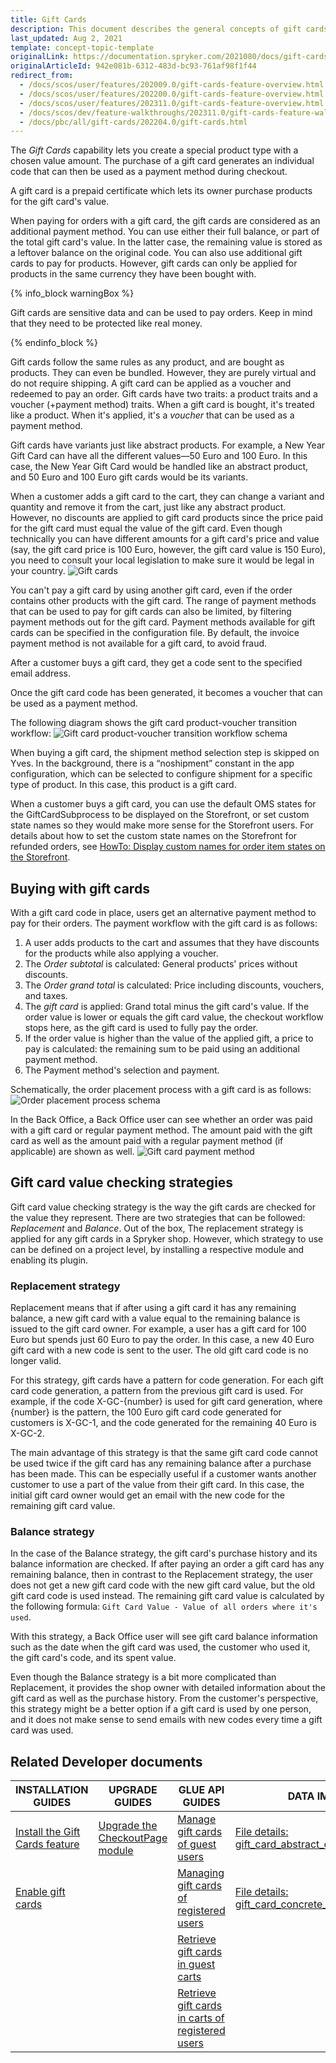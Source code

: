 ```yaml
---
title: Gift Cards
description: This document describes the general concepts of gift cards, how to purchase and redeem them, as well as various use case scenarios.
last_updated: Aug 2, 2021
template: concept-topic-template
originalLink: https://documentation.spryker.com/2021080/docs/gift-cards-feature-overview
originalArticleId: 942e081b-6312-483d-bc93-761af98f1f44
redirect_from:
  - /docs/scos/user/features/202009.0/gift-cards-feature-overview.html
  - /docs/scos/user/features/202200.0/gift-cards-feature-overview.html
  - /docs/scos/user/features/202311.0/gift-cards-feature-overview.html  
  - /docs/scos/dev/feature-walkthroughs/202311.0/gift-cards-feature-walkthrough.html
  - /docs/pbc/all/gift-cards/202204.0/gift-cards.html
---
```


The _Gift Cards_ capability lets you create a special product type with a chosen value amount. The purchase of a gift card generates an individual code that can then be used as a payment method during checkout.

A gift card is a prepaid certificate which lets its owner purchase products for the gift card's value.

When paying for orders with a gift card, the gift cards are considered as an additional payment method. You can use either their full balance, or part of the total gift card's value. In the latter case, the remaining value is stored as a leftover balance on the original code. You can also use additional gift cards to pay for products. However, gift cards can only be applied for products in the same currency they have been bought with.

{% info_block warningBox %}

Gift cards are sensitive data and can be used to pay orders. Keep in mind that they need to be protected like real money.

{% endinfo_block %}

Gift cards follow the same rules as any product, and are bought as products. They can even be bundled. However, they are purely virtual and do not require shipping. A gift card can be applied as a voucher and redeemed to pay an order. Gift cards have two traits: a product traits and a voucher (+payment method) traits. When a gift card is bought, it's treated like a product. When it's applied, it's a *voucher* that can be used as a payment method.

Gift cards have variants just like abstract products. For example, a New Year Gift Card can have all the different values—50 Euro and 100 Euro. In this case, the New Year Gift Card would be handled like an abstract product, and 50 Euro and 100 Euro gift cards would be its variants.

When a customer adds a gift card to the cart, they can change a variant and quantity and remove it from the cart, just like any abstract product. However, no discounts are applied to gift card products since the price paid for the gift card must equal the value of the gift card. Even though technically you can have different amounts for a gift card's price and value (say, the gift card price is 100 Euro, however, the gift card value is 150 Euro), you need to consult your local legislation to make sure it would be legal in your country.
![Gift cards](https://spryker.s3.eu-central-1.amazonaws.com/docs/Features/Gift+Cards/Gift+Cards+Purchase+and+Redeeming/gift_card.png)

You can't pay a gift card by using another gift card, even if the order contains other products with the gift card. The range of payment methods that can be used to pay for gift cards can also be limited, by filtering payment methods out for the gift card. Payment methods available for gift cards can be specified in the configuration file. By default, the invoice payment method is not available for a gift card, to avoid fraud.

After a customer buys a gift card, they get a code sent to the specified email address.

Once the gift card code has been generated, it becomes a voucher that can be used as a payment method.

The following diagram shows the gift card product-voucher transition workflow:
![Gift card product-voucher transition workflow schema](https://spryker.s3.eu-central-1.amazonaws.com/docs/Features/Gift+Cards/Gift+Cards+Purchase+and+Redeeming/GC+product-voucher+transition.png)

When buying a gift card, the shipment method selection step is skipped on Yves. In the background, there is a “noshipment” constant in the app configuration, which can be selected to configure shipment for a specific type of product. In this case, this product is a gift card.


When a customer buys a gift card, you can use the default OMS states for the GiftCardSubprocess to be displayed on the Storefront, or set custom state names so they would make more sense for the Storefront users. For details about how to set the custom state names on the Storefront for refunded orders, see [HowTo: Display custom names for order item states on the Storefront](/docs/pbc/all/order-management-system/{{page.version}}/base-shop/display-custom-names-for-order-item-states-on-the-storefront.html).

## Buying with gift cards

With a gift card code in place, users get an alternative payment method to pay for their orders. The payment workflow with the gift card is as follows:
1. A user adds products to the cart and assumes that they have discounts for the products while also applying a voucher.
2. The *Order subtotal* is calculated: General products' prices without discounts.
3. The *Order grand total* is calculated: Price including discounts, vouchers, and taxes.
4. The *gift card* is applied: Grand total minus the gift card's value. If the order value is lower or equals the gift card value, the checkout workflow stops here, as the gift card is used to fully pay the order.
5. If the order value is higher than the value of the applied gift, a price to pay is calculated: the remaining sum to be paid using an additional payment method.
6. The Payment method's selection and payment.

Schematically, the order placement process with a gift card is as follows:
![Order placement process schema](https://spryker.s3.eu-central-1.amazonaws.com/docs/Features/Gift+Cards/Gift+Cards+Purchase+and+Redeeming/gc_payment_process.png)

In the Back Office, a Back Office user can see whether an order was paid with a gift card or regular payment method. The amount paid with the gift card as well as the amount paid with a regular payment method (if applicable) are shown as well.
![Gift card payment method](https://spryker.s3.eu-central-1.amazonaws.com/docs/Features/Gift+Cards/Gift+Cards+Purchase+and+Redeeming/gift_card_payment_method.png)

## Gift card value checking strategies

Gift card value checking strategy is the way the gift cards are checked for the value they represent. There are two strategies that can be followed: *Replacement* and *Balance*. Out of the box, The replacement strategy is applied for any gift cards in a Spryker shop. However, which strategy to use can be defined on a project level, by installing a respective module and enabling its plugin.

### Replacement strategy

Replacement means that if after using a gift card it has any remaining balance, a new gift card with a value equal to the remaining balance is issued to the gift card owner. For example, a user has a gift card for 100 Euro but spends just 60 Euro to pay the order. In this case, a new 40 Euro gift card with a new code is sent to the user. The old gift card code is no longer valid.

For this strategy, gift cards have a pattern for code generation. For each gift card code generation, a pattern from the previous gift card is used. For example, if the code X-GC-{number} is used for gift card generation, where {number} is the pattern, the 100 Euro gift card code generated for customers is X-GC-1, and the code generated for the remaining 40 Euro is X-GC-2.

The main advantage of this strategy is that the same gift card code cannot be used twice if the gift card has any remaining balance after a purchase has been made. This can be especially useful if a customer wants another customer to use a part of the value from their gift card. In this case, the initial gift card owner would get an email with the new code for the remaining gift card value.

### Balance strategy

In the case of the Balance strategy, the gift card's purchase history and its balance information are checked. If after paying an order a gift card has any remaining balance, then in contrast to the Replacement strategy, the user does not get a new gift card code with the new gift card value, but the old gift card code is used instead. The remaining gift card value is calculated by the following formula: `Gift Card Value - Value of all orders where it's used`.

With this strategy, a Back Office user will see gift card balance information such as the date when the gift card was used, the customer who used it, the gift card's code, and its spent value.

Even though the Balance strategy is a bit more complicated than Replacement, it provides the shop owner with detailed information about the gift card as well as the purchase history. From the customer's perspective, this strategy might be a better option if a gift card is used by one person, and it does not make sense to send emails with new codes every time a gift card was used.


## Related Developer documents

| INSTALLATION GUIDES  | UPGRADE GUIDES | GLUE API GUIDES | DATA IMPORT |
|---|---|---|---|
| [Install the Gift Cards feature](/docs/pbc/all/gift-cards/{{site.version}}/install-and-upgrade/install-the-gift-cards-feature.html) | [Upgrade the CheckoutPage module](/docs/pbc/all/cart-and-checkout/{{site.version}}/base-shop/install-and-upgrade/upgrade-modules/upgrade-the-checkoutpage-module.html) | [Manage gift cards of guest users](/docs/pbc/all/gift-cards/{{site.version}}/manage-using-glue-api/glue-api-manage-gift-cards-of-guest-users.html) | [File details: gift_card_abstract_configuration.csv](/docs/pbc/all/gift-cards/{{site.version}}/import-and-export-data/import-file-details-gift-card-abstract-configuration.csv.html) |
| [Enable gift cards](/docs/pbc/all/gift-cards/{{site.version}}/install-and-upgrade/enable-gift-cards.html) |  | [Managing gift cards of registered users](/docs/pbc/all/gift-cards/{{site.version}}/manage-using-glue-api/glue-api-manage-gift-cards-of-registered-users.html) | [File details: gift_card_concrete_configuration.csv](/docs/pbc/all/gift-cards/{{site.version}}/import-and-export-data/import-file-details-gift-card-concrete-configuration.csv.html) |
| | | [Retrieve gift cards in guest carts](/docs/pbc/all/gift-cards/{{site.version}}/manage-using-glue-api/glue-api-retrieve-gift-cards-in-guest-carts.html) | |
| | | [Retrieve gift cards in carts of registered users](/docs/pbc/all/gift-cards/{{site.version}}/manage-using-glue-api/glue-api-retrieve-gift-cards-in-carts-of-registered-users.html) | |
